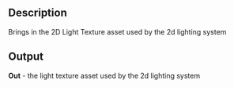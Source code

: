 ## Description
Brings in the 2D Light Texture asset used by the 2d lighting system

## Output
**Out** - the light texture asset used by the 2d lighting system